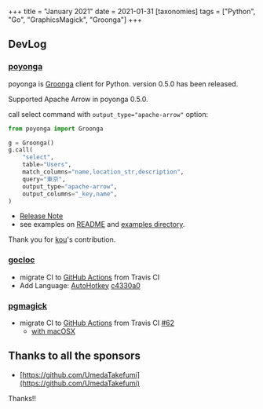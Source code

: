 +++
title = "January 2021"
date = 2021-01-31
[taxonomies]
tags = ["Python", "Go", "GraphicsMagick", "Groonga"]
+++

## DevLog

### [poyonga](https://github.com/hhatto/poyonga)
poyonga is [Groonga](https://groonga.org) client for Python.
version 0.5.0 has been released.

Supported Apache Arrow in poyonga 0.5.0.

call select command with ``output_type="apache-arrow"`` option:

```python
from poyonga import Groonga

g = Groonga()
g.call(
    "select",
    table="Users",
    match_columns="name,location_str,description",
    query="東京",
    output_type="apache-arrow",
    output_columns="_key,name",
)
```

* [Release Note](https://github.com/hhatto/poyonga/releases/tag/ver0.5.0)
* see examples on [README](https://github.com/hhatto/poyonga#with-apache-arrow) and
  [examples directory](https://github.com/hhatto/poyonga/tree/master/examples/groonga_microblog_tutorial).

Thank you for [kou](https://github.com/kou)'s contribution.

### [gocloc](https://github.com/hhatto/gocloc)

* migrate CI to [GitHub Actions](https://github.com/hhatto/gocloc/blob/master/.github/workflows/go.yml) from Travis CI
* Add Language: [AutoHotkey](https://www.autohotkey.com/) [c4330a0](https://github.com/hhatto/gocloc/commit/c4330a0b8e3cc529cdcd3baed60731707b5acc50)

### [pgmagick](https://github.com/hhatto/pgmagick)
* migrate CI to [GitHub Actions](https://github.com/hhatto/gocloc/blob/master/.github/workflows/python.yml) from Travis CI [#62](https://github.com/hhatto/pgmagick/pull/62)
    * [with macOSX](https://github.com/hhatto/pgmagick/blob/master/.github/workflows/python-macos.yml)


## Thanks to all the sponsors

* [https://github.com/UmedaTakefumi](https://github.com/UmedaTakefumi)

Thanks!!

<!-- more -->
